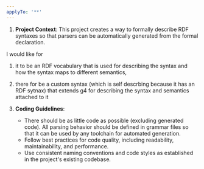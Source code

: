 ```yaml
---
applyTo: '**'
---
```


1. **Project Context**:
   This project creates a way to formally describe RDF syntaxes so that parsers can be automatically generated from the formal declaration.

I would like for
1. it to be an RDF vocabulary that is used for describing the syntax and how the syntax maps to different semantics,
2. there for be a custom syntax (which is self descrbing because it has an RDF sytnax) that extends g4 for describing the syntax and semantics attached to it

2. **Coding Guidelines**:
   - There should be as little code as possible (excluding generated code). All parsing behavior should be defined in grammar files so that it can be used by any toolchain for automated generation.
   - Follow best practices for code quality, including readability, maintainability, and performance.
   - Use consistent naming conventions and code styles as established in the project's existing codebase.
